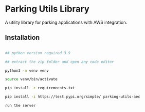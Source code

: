 # Parking Utils Library

A utility library for parking applications with AWS integration.

## Installation
```bash

## python version required 3.9

## extract the zip folder and open any code editor

python3 -m venv venv

source venv/bin/activate

pip install -r requiremeents.txt

pip install -i https://test.pypi.org/simple/ parking-utils-aec

run the server